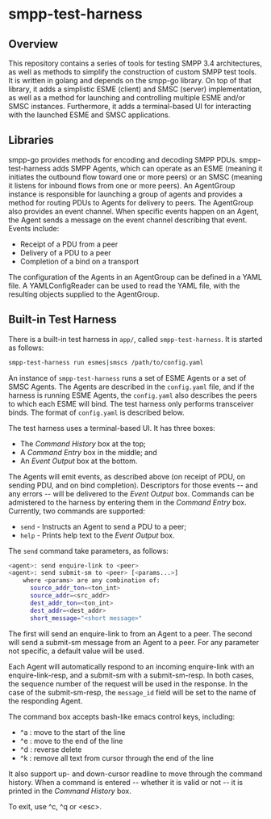 # smpp-test-harness

## Overview

This repository contains a series of tools for testing SMPP 3.4 architectures, as
well as methods to simplify the construction of custom SMPP test tools.  It
is written in golang and depends on the smpp-go library.  On top of that library,
it adds a simplistic ESME (client) and SMSC (server) implementation, as well
as a method for launching and controlling multiple ESME and/or SMSC instances.
Furthermore, it adds a terminal-based UI for interacting with the launched
ESME and SMSC applications.

## Libraries

smpp-go provides methods for encoding and decoding SMPP PDUs.  smpp-test-harness
adds SMPP Agents, which can operate as an ESME (meaning it initiates the outbound
flow toward one or more peers) or an SMSC (meaning it listens for inbound
flows from one or more peers).  An AgentGroup instance is responsible for
launching a group of agents and provides a method for routing
PDUs to Agents for delivery to peers.  The AgentGroup also provides an event
channel.  When specific events happen on an Agent, the Agent sends a message on
the event channel describing that event.  Events include:

* Receipt of a PDU from a peer
* Delivery of a PDU to a peer
* Completion of a bind on a transport

The configuration of the Agents in an AgentGroup can be defined in a YAML file.
A YAMLConfigReader can be used to read the YAML file, with the resulting objects
supplied to the AgentGroup.

## Built-in Test Harness

There is a built-in test harness in `app/`, called `smpp-test-harness`.  It is started
as follows:

```bash
smpp-test-harness run esmes|smscs /path/to/config.yaml
```

An instance of `smpp-test-harness` runs a set of ESME Agents or a set of SMSC Agents.
The Agents are described in the `config.yaml` file, and if the harness is running
ESME Agents, the `config.yaml` also describes the peers to which each ESME will bind.
The test harness only performs transceiver binds.  The format of `config.yaml` is
described below.

The test harness uses a terminal-based UI.  It has three boxes:
- The *Command History* box at the top;
- A *Command Entry* box in the middle; and
- An *Event Output* box at the bottom.

The Agents will emit events, as described above (on receipt of PDU, on sending PDU,
and on bind completion).  Descriptors for those events -- and any errors -- will 
be delivered to the *Event Output* box.  Commands can be admistered to the
harness by entering them in the *Command Entry* box.  Currently, two commands are
supported:
- `send` - Instructs an Agent to send a PDU to a peer;
- `help` - Prints help text to the *Event Output* box.

The `send` command take parameters, as follows:
```bash
<agent>: send enquire-link to <peer>
<agent>: send submit-sm to <peer> [<params...>]
    where <params> are any combination of:
      source_addr_ton=<ton_int>
      source_addr=<src_addr>
      dest_addr_ton=<ton_int>
      dest_addr=<dest_addr>
      short_message="<short message>"
```

The first will send an enquire-link to from an Agent to a peer.  The second
will send a submit-sm message from an Agent to a peer.  For any parameter not
specific, a default value will be used.

Each Agent will automatically respond to an incoming enquire-link with an
enquire-link-resp, and a submit-sm with a submit-sm-resp.  In both cases,
the sequence number of the request will be used in the response.  In the case
of the submit-sm-resp, the `message_id` field will be set to the name of
the responding Agent.

The command box accepts bash-like emacs control keys, including:
- ^a : move to the start of the line
- ^e : move to the end of the line
- ^d : reverse delete
- ^k : remove all text from cursor through the end of the line

It also support up- and down-cursor readline to move through the command
history.  When a command is entered -- whether it is valid or not -- it
is printed in the *Command History* box.

To exit, use ^c, ^q or &lt;esc&gt;.
